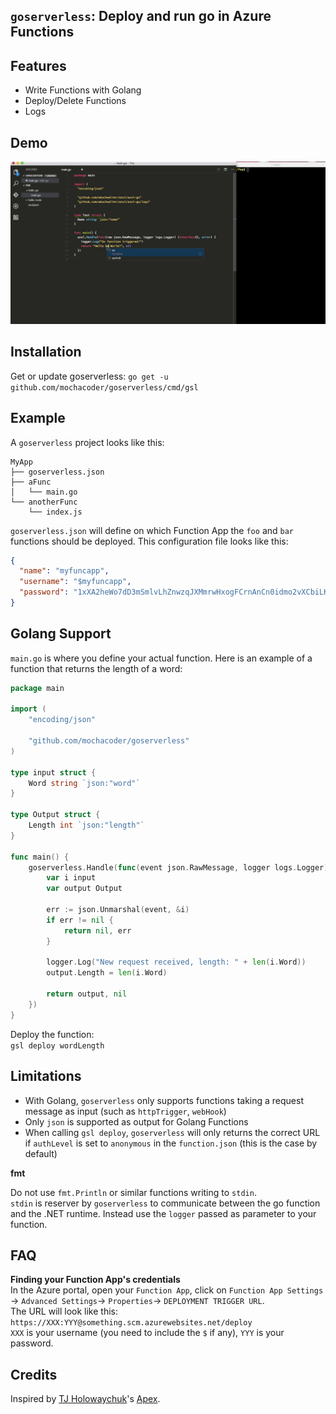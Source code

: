 ## `goserverless`: Deploy and run go in Azure Functions

## Features
* Write Functions with Golang
* Deploy/Delete Functions
* Logs

## Demo

![demo](demo2.gif)

## Installation
Get or update goserverless:
`go get -u github.com/mochacoder/goserverless/cmd/gsl`

## Example

A `goserverless` project looks like this:

```
MyApp
├── goserverless.json
├── aFunc
│   └── main.go
└── anotherFunc
    └── index.js
```

`goserverless.json` will define on which Function App the `foo` and `bar` functions should be deployed.
This configuration file looks like this:

```json
{
  "name": "myfuncapp",
  "username": "$myfuncapp",
  "password": "1xXA2heWo7dD3mSmlvLhZnwzqJXMmrwHxogFCrnAnCn0idmo2vXCbiLKqqtY"
}
```


## Golang Support

`main.go` is where you define your actual function.
Here is an example of a function that returns the length of a word:
```go
package main

import (
	"encoding/json"

	"github.com/mochacoder/goserverless"
)

type input struct {
	Word string `json:"word"`
}

type Output struct {
	Length int `json:"length"`
}

func main() {
	goserverless.Handle(func(event json.RawMessage, logger logs.Logger) (interface{}, error) {
		var i input
		var output Output

		err := json.Unmarshal(event, &i)
		if err != nil {
			return nil, err
		}
		
		logger.Log("New request received, length: " + len(i.Word))
		output.Length = len(i.Word)

		return output, nil
	})
}

```

Deploy the function:  
`gsl deploy wordLength`

## Limitations

* With Golang, `goserverless` only supports functions taking a request message as input (such as `httpTrigger`, `webHook`)
* Only `json` is supported as output for Golang Functions
* When calling `gsl deploy`, `goserverless` will only returns the correct URL if `authLevel` is set to `anonymous` in the `function.json` (this is the case by default)


**fmt**

Do not use `fmt.Println` or similar functions writing to `stdin`.   
`stdin` is reserver by `goserverless` to communicate between the go function and the .NET runtime.
Instead use the `logger` passed as parameter to your function.


## FAQ

**Finding your Function App's credentials**  
In the Azure portal, open your `Function App`, click on `Function App Settings` -> `Advanced Settings`-> `Properties`-> `DEPLOYMENT TRIGGER URL`.  
The URL will look like this: `https://XXX:YYY@something.scm.azurewebsites.net/deploy`  
`XXX` is your username (you need to include the `$` if any), `YYY` is your password.

## Credits
Inspired by [TJ Holowaychuk](https://twitter.com/tjholowaychuk)'s [Apex](https://github.com/apex/apex).
